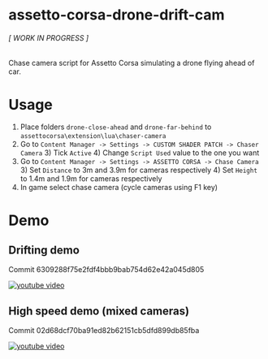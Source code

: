 # assetto-corsa-drone-drift-cam
###### [ WORK IN PROGRESS ]
Chase camera script for Assetto Corsa simulating a drone flying ahead of car.

# Usage

1) Place folders `drone-close-ahead` and `drone-far-behind` to `assettocorsa\extension\lua\chaser-camera`
2) Go to `Content Manager -> Settings -> CUSTOM SHADER PATCH -> Chaser Camera`
    3) Tick `Active`
    4) Change `Script Used` value to the one you want
3) Go to `Content Manager -> Settings -> ASSETTO CORSA -> Chase Camera`
    3) Set `Distance` to 3m and  3.9m for cameras respectively
    4) Set `Height` to 1.4m and 1.9m for cameras respectively
4) In game select chase camera (cycle cameras using F1 key)

# Demo

## Drifting demo
Commit 6309288f75e2fdf4bbb9bab754d62e42a045d805

[![youtube video](https://img.youtube.com/vi/31J2iVCGFnk/0.jpg)](https://www.youtube.com/watch?v=31J2iVCGFnk)

## High speed demo (mixed cameras)
Commit 02d68dcf70ba91ed82b62151cb5dfd899db85fba

[![youtube video](https://img.youtube.com/vi/RhPzn6ihT7A/0.jpg)](https://www.youtube.com/watch?v=RhPzn6ihT7A)
